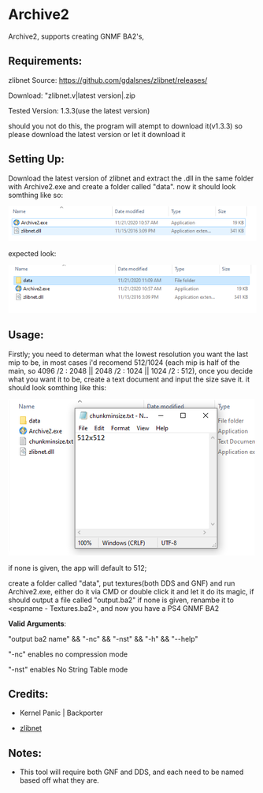 # Archive2
Archive2, supports creating GNMF BA2's,

**Requirements:**
---------------------------------------------------------------------
zlibnet
Source: https://github.com/gdalsnes/zlibnet/releases/

Download: "zlibnet.v|latest version|.zip

Tested Version: 1.3.3(use the latest version)

should you not do this, the program will atempt to download it(v1.3.3) so please download the latest version or let it download it

**Setting Up:**
---------------------------------------------------------------------
Download the latest version of zlibnet and extract the .dll in the same folder with Archive2.exe and create a folder called "data". now it should look somthing like so:

![screenshot](Screenshot_3.png)

expected look:

![screenshot](Screenshot_2.png)

**Usage:**
---------------------------------------------------------------------
Firstly; you need to determan what the lowest resolution you want the last mip to be, in most cases i'd recomend 512/1024
(each mip is half of the main, so 4096 /2 : 2048 || 2048 /2 : 1024 || 1024 /2 : 512), once you decide what you want it to be, create a text document and input the size save it. it should look somthing like this:

![screenshot](size.png)

if none is given, the app will default to 512;

create a folder called "data", put textures(both DDS and GNF) and run Archive2.exe, either do it via CMD or double click it and let it do its magic, if should output a file called "output.ba2" if none is given, renambe it to <espname - Textures.ba2>, and now you have a PS4 GNMF BA2

**Valid Arguments**:

"output ba2 name" && "-nc" && "-nst" && "-h" && "--help"

"-nc" enables no compression mode

"-nst" enables No String Table mode

**Credits:**
---------------------------------------------------------------------
- Kernel Panic | Backporter

- [zlibnet](https://github.com/gdalsnes/zlibnet)

**Notes:**
---------------------------------------------------------------------
* This tool will require both GNF and DDS, and each need to be named based off what they are.
